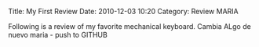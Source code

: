Title: My First Review
Date: 2010-12-03 10:20
Category: Review MARIA

Following is a review of my favorite mechanical keyboard. Cambia ALgo de nuevo maria - push to GITHUB
